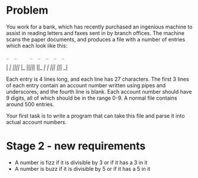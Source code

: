 # Problem

You work for a bank, which has recently purchased an ingenious machine to assist in reading letters and faxes sent in by branch offices. The machine scans the paper documents, and produces a file with a number of entries which each look like this:

    _  _     _  _  _  _  _
  | _| _||_||_ |_   ||_||_|
  ||_  _|  | _||_|  ||_| _|

Each entry is 4 lines long, and each line has 27 characters. The first 3 lines of each entry contain an account number written using pipes and underscores, and the fourth line is blank. Each account number should have 9 digits, all of which should be in the range 0-9. A normal file contains around 500 entries.

Your first task is to write a program that can take this file and parse it into actual account numbers.

# Stage 2 - new requirements

 * A number is fizz if it is divisible by 3 or if it has a 3 in it
 * A number is buzz if it is divisible by 5 or if it has a 5 in it
